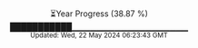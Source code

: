 <p align="center">
⏳Year Progress (38.87 %) <br>
███████████▁▁▁▁▁▁▁▁▁▁▁▁▁▁▁▁▁▁▁ <br>
<sub>Updated: Wed, 22 May 2024 06:23:43 GMT</sub>
</p>

